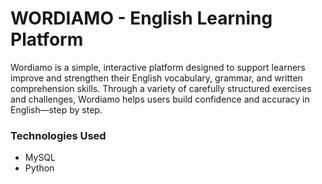 # WORDIAMO - English Learning Platform

Wordiamo is a simple, interactive platform designed to support learners improve and strengthen their English vocabulary, grammar, and written comprehension skills.
Through a variety of carefully structured exercises and challenges, Wordiamo helps users build confidence and accuracy in English—step by step.

### Technologies Used
- MySQL
- Python


